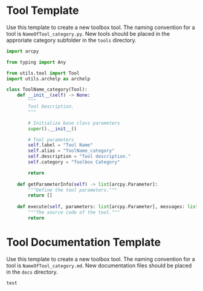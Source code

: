 # Tool Template

Use this template to create a new toolbox tool. The naming convention for a tool is `NameOfTool_category.py`. New tools should be placed in the approriate category subfolder in the `tools` directory.

```python
import arcpy

from typing import Any

from utils.tool import Tool
import utils.archelp as archelp

class ToolName_category(Tool):
    def __init__(self) -> None:
        """
        Tool Description.
        """

        # Initialize base class parameters
        super().__init__()

        # Tool parameters
        self.label = "Tool Name"
        self.alias = "ToolName_category"
        self.description = "Tool description."
        self.category = "Toolbox Category"

        return
    
    def getParameterInfo(self) -> list[arcpy.Parameter]:
        """Define the tool parameters."""
        return []
    
    def execute(self, parameters: list[arcpy.Parameter], messages: list[Any]) -> None:
        """The source code of the tool."""
        return
```

# Tool Documentation Template

Use this template to create a new toolbox tool. The naming convention for a tool is `NameOfTool_category.md`. New documentation files should be placed in the `docs` directory.

```markdown
test
```